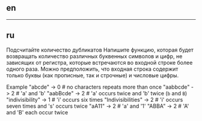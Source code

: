 ## en

---

## ru

Подсчитайте количество дубликатов
Напишите функцию, которая будет возвращать количество различных буквенных символов и цифр, не зависящих от регистра,
которые встречаются во входной строке более одного раза. Можно предположить,
что входная строка содержит только буквы (как прописные, так и строчные) и числовые цифры.

Example
"abcde" -> 0 # no characters repeats more than once
"aabbcde" -> 2 # 'a' and 'b'
"aabBcde" -> 2 # 'a' occurs twice and 'b' twice (`b` and `B`)
"indivisibility" -> 1 # 'i' occurs six times
"Indivisibilities" -> 2 # 'i' occurs seven times and 's' occurs twice
"aA11" -> 2 # 'a' and '1'
"ABBA" -> 2 # 'A' and 'B' each occur twice

